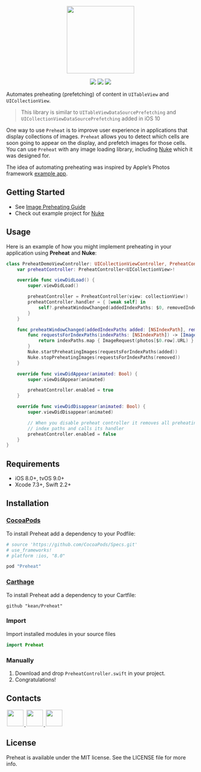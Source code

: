 <p align="center"><img src="https://cloud.githubusercontent.com/assets/1567433/14049678/4639abe8-f2d0-11e5-9897-f7af82ff06ec.png" height="180"/>

<p align="center">
<a href="https://cocoapods.org"><img src="https://img.shields.io/cocoapods/v/Preheat.svg"></a>
<a href="https://github.com/Carthage/Carthage"><img src="https://img.shields.io/badge/Carthage-compatible-4BC51D.svg?style=flat"></a>
<a href="http://cocoadocs.org/docsets/Preheat"><img src="https://img.shields.io/cocoapods/p/Preheat.svg?style=flat)"></a>
</p>

Automates preheating (prefetching) of content in `UITableView` and `UICollectionView`.

> This library is similar to `UITableViewDataSourcePrefetching` and `UICollectionViewDataSourcePrefetching` added in iOS 10

One way to use `Preheat` is to improve user experience in applications that display collections of images. `Preheat` allows you to detect which cells are soon going to appear on the display, and prefetch images for those cells. You can use `Preheat` with any image loading library, including [Nuke](https://github.com/kean/Nuke) which it was designed for.

The idea of automating preheating was inspired by Apple’s Photos framework [example app](https://developer.apple.com/library/ios/samplecode/UsingPhotosFramework/Introduction/Intro.html).

## Getting Started

- See [Image Preheating Guide](https://kean.github.io/blog/image-preheating)
- Check out example project for [Nuke](https://github.com/kean/Nuke)

## Usage

Here is an example of how you might implement preheating in your application using **Preheat** and **Nuke**:

```swift
class PreheatDemoViewController: UICollectionViewController, PreheatControllerDelegate {
    var preheatController: PreheatController<UICollectionView>!

    override func viewDidLoad() {
        super.viewDidLoad()

        preheatController = PreheatController(view: collectionView!)
        preheatController.handler = { [weak self] in
            self?.preheatWindowChanged(addedIndexPaths: $0, removedIndexPaths: $1)
        }
    }

    func preheatWindowChanged(addedIndexPaths added: [NSIndexPath], removedIndexPaths removed: [NSIndexPath]) {
        func requestsForIndexPaths(indexPaths: [NSIndexPath]) -> [ImageRequest] {
            return indexPaths.map { ImageRequest(photos[$0.row].URL) }
        }
        Nuke.startPreheatingImages(requestsForIndexPaths(added))
        Nuke.stopPreheatingImages(requestsForIndexPaths(removed))
    }

    override func viewDidAppear(animated: Bool) {
        super.viewDidAppear(animated)

        preheatController.enabled = true
    }

    override func viewDidDisappear(animated: Bool) {
        super.viewDidDisappear(animated)

        // When you disable preheat controller it removes all preheating 
        // index paths and calls its handler
        preheatController.enabled = false
    }
}
```

## Requirements

- iOS 8.0+, tvOS 9.0+
- Xcode 7.3+, Swift 2.2+

## Installation<a name="installation"></a>

### [CocoaPods](http://cocoapods.org)

To install Preheat add a dependency to your Podfile:

```ruby
# source 'https://github.com/CocoaPods/Specs.git'
# use_frameworks!
# platform :ios, "8.0"

pod "Preheat"
```

### [Carthage](https://github.com/Carthage/Carthage)

To install Preheat add a dependency to your Cartfile:

```
github "kean/Preheat"
```

### Import

Import installed modules in your source files

```swift
import Preheat
```

### Manually
1. Download and drop ```PreheatController.swift``` in your project.  
2. Congratulations! 

## Contacts

<a href="https://github.com/kean">
<img src="https://cloud.githubusercontent.com/assets/1567433/6521218/9c7e2502-c378-11e4-9431-c7255cf39577.png" height="44" hspace="2"/>
</a>
<a href="https://twitter.com/a_grebenyuk">
<img src="https://cloud.githubusercontent.com/assets/1567433/6521243/fb085da4-c378-11e4-973e-1eeeac4b5ba5.png" height="44" hspace="2"/>
</a>
<a href="https://www.linkedin.com/pub/alexander-grebenyuk/83/b43/3a0">
<img src="https://cloud.githubusercontent.com/assets/1567433/6521256/20247bc2-c379-11e4-8e9e-417123debb8c.png" height="44" hspace="2"/>
</a>

## License

Preheat is available under the MIT license. See the LICENSE file for more info.
